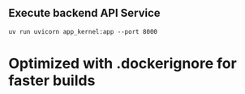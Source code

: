 ## Execute backend API Service
```shell
uv run uvicorn app_kernel:app --port 8000
```
# Optimized with .dockerignore for faster builds
